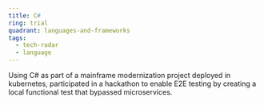 ```yaml
---
title: C#
ring: trial
quadrant: languages-and-frameworks
tags:
  - tech-radar
  - language
---
```


Using C# as part of a mainframe modernization project deployed in kubernetes, participated in a hackathon to enable E2E testing by creating a local functional test that bypassed microservices.